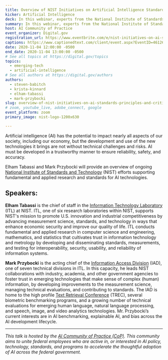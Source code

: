 ```yaml
---
title: Overview of NIST Initiatives on Artificial Intelligence Standards, Principles, and Critical AI Issues
kicker: Artificial Intelligence
deck: In this webinar, experts from the National Institute of Standards and Technology provide an overview of their key artificial intelligence initiatives including responsible, trustworthy, and explainable AI.
summary: In this webinar, experts from the National Institute of Standards and Technology provide an overview of their key artificial intelligence initiatives including responsible, trustworthy, and explainable AI.
host: AI Community of Practice
event_organizer: Digital.gov
registration_url: https://www.eventbrite.com/e/nist-initiatives-on-ai-standards-principles-and-critical-ai-issues-tickets-126074818175
captions: https://www.captionedtext.com/client/event.aspx?EventID=4612621&CustomerID=321
date: 2020-11-04 12:00:00 -0500
end_date: 2020-11-04 13:00:00 -0500
# See all topics at https://digital.gov/topics
topics:
  - emerging-tech
  - artificial-intelligence
# See all authors at https://digital.gov/authors
authors:
  - steven-babitch
  - krista-kinnard
  - elham-tabassi
  - mark-przybocki 
slug: overview-of-nist-initiatives-on-ai-standards-principles-and-critical-ai-issues
# zoom, youtube_live, adobe_connect, google
event_platform: zoom
primary_image: nist-logo-1200x630

---
```


Artificial intelligence (AI) has the potential to impact nearly all aspects of our society, including our economy, but the development and use of the new technologies it brings are not without technical challenges and risks. AI must be developed in a trustworthy manner to ensure reliability, safety, and accuracy. 

Elham Tabassi and Mark Przybocki will provide an overview of ongoing [National Institute of Standards and Technology](https://www.nist.gov/) (NIST) efforts supporting fundamental and applied research and standards for AI technologies.

## Speakers:

**Elham Tabassi** is the chief of staff in the [Information Technology Laboratory](https://www.nist.gov/itl) (ITL) at NIST. ITL, one of six research laboratories within NIST, supports NIST's mission to promote U.S. innovation and industrial competitiveness by advancing measurement science, standards, and technology in ways that enhance economic security and improve our quality of life. ITL conducts fundamental and applied research in computer science and engineering, mathematics, and statistics that cultivates trust in information technology and metrology by developing and disseminating standards, measurements, and testing for interoperability, security, usability, and reliability of information systems.  

**Mark Przybocki** is the acting chief of the [Information Access Division](https://www.nist.gov/itl/iad) (IAD), one of seven technical divisions in ITL. In this capacity, he leads NIST collaborations with industry, academia, and other government agencies to foster trust in emerging technologies that make sense of complex (human) information, by developing improvements to the measurement science, managing technical evaluations, and contributing to standards. The IAD is home to the high profile [Text Retrieval Conference](https://trec.nist.gov/) (TREC), several biometric benchmarking programs, and a growing number of technical evaluations for emerging human language, natural language processing, and speech, image, and video analytics technologies. Mr. Przybocki’s current interests are in AI benchmarking, explainable AI, and bias across the AI development lifecycle.

---

_This talk is hosted by the [AI Community of Practice (CoP)](https://digital.gov/communities/artificial-intelligence/). This community aims to unite federal employees who are active in, or interested in AI policy, technology, standards, and programs to accelerate the thoughtful adoption of AI across the federal government._
